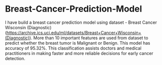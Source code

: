 # Breast-Cancer-Prediction-Model
I have build a breast cancer prediction model using dataset - Breast Cancer Wisconsin (Diagnostic)(https://archive.ics.uci.edu/ml/datasets/Breast+Cancer+Wisconsin+(Diagnostic)).
More than 10 important features are used from dataset to predict whether the breast tumor is Malignant or Benign.
This model has accuracy of 95.32%.
This classification assists doctors and medical practitioners in making faster and more reliable decisions for early cancer detection. 
